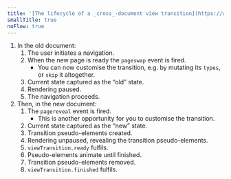 ```yaml
---
title: '[The lifecycle of a _cross_-document view transition](https://www.w3.org/TR/css-view-transitions-2/#lifecycle)'
smallTitle: true
noFlow: true
---
```


1. In the old document:
   1. The user initiates a navigation.
   1. When the new page is ready the `pageswap` event is fired.
      - You can now customise the transition, e.g. by mutating its `types`, or `skip` it altogether.
   1. Current state captured as the “old” state.
   1. Rendering paused.
   1. The navigation proceeds.
1. Then, in the new document:
   1. The `pagereveal` event is fired.
      - This is another opportunity for you to customise the transition.
   1. Current state captured as the “new” state.
   1. Transition pseudo-elements created.
   1. Rendering unpaused, revealing the transition pseudo-elements.
   1. <code>viewTransition<wbr>.ready</code> fulfils.
   1. Pseudo-elements animate until finished.
   1. Transition pseudo-elements removed.
   1. <code>viewTransition<wbr>.finished</code> fulfils.

<style>
	@layer base {
      li {
         max-inline-size: inherit;
      }
   }
</style>
